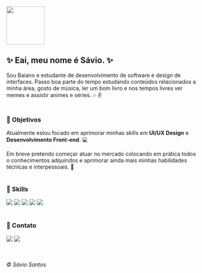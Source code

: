 <img src="https://www.imagensanimadas.com/data/media/1645/abanar-e-acenar-imagem-animada-0072.gif" width="100px"/>

## ✨ Eai, meu nome é Sávio. ✨

Sou Baiano e estudante de desenvolvimento de software e design de interfaces. Passo boa parte do tempo estudando conteúdos relacionados a minha área, gosto de música, ler um bom livro e nos tempos livres ver memes e assistir animes e séries. :notes: :v:<br></br>

### :star2: Objetivos

Atualmente estou focado em aprimorar minhas skills em **UI/UX Design** e **Desenvolvimento Front-end**. :computer: 

Em breve pretendo começar atuar no mercado colocando em prática todos o conhecimentos adquiridos e aprimorar ainda mais minhas habilidades técnicas e interpessoais. :punch: <br></br>


### 🚀 Skills

<img src="https://img.shields.io/badge/HTML5-E34F26?style=for-the-badge&logo=html5&logoColor=white"/> <img src="https://img.shields.io/badge/Sass-CC6699?style=for-the-badge&logo=sass&logoColor=white"/> <img src="https://img.shields.io/badge/JavaScript-F7DF1E?style=for-the-badge&logo=javascript&logoColor=black"/> <img src="https://img.shields.io/badge/Angular-DD0031?style=for-the-badge&logo=angular&logoColor=white"/> <img src="https://img.shields.io/badge/Bootstrap-563D7C?style=for-the-badge&logo=bootstrap&logoColor=white"/> <br></br>

### 📱 Contato
<a target="_blank" href="https://www.linkedin.com/in/antonio-s%C3%A1vio"><img src="https://img.shields.io/badge/LinkedIn-0077B5?style=for-the-badge&logo=linkedin&logoColor=white"/></a> <a target="_blank" href="https://www.instagram.com/savio.santos.dev"><img src="https://img.shields.io/badge/Instagram-E4405F?style=for-the-badge&logo=instagram&logoColor=white"/></a>

<br></br>
*&copy; Sávio Santos*
